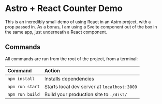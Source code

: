 # Astro + React Counter Demo


This is an incredibly small demo of using React in an Astro project, with a prop passed in.
As a bonus, I am using a Svelte component out of the box in the same app, just underneath a React component.

## Commands

All commands are run from the root of the project, from a terminal:

| Command         | Action                                      |
| :-------------- | :------------------------------------------ |
| `npm install`   | Installs dependencies                       |
| `npm run start` | Starts local dev server at `localhost:3000` |
| `npm run build` | Build your production site to `./dist/`     |
